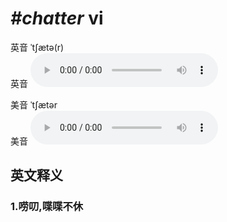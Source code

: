 # ***\#chatter*** vi
英音 ˈtʃætə(r)  
英音
<audio src="./media/chatter1_AAC.aac" controls="controls"></audio>

美音 ˈtʃætər  
美音
<audio src="./media/chatter2_AAC.aac" controls="controls"></audio>



  

英文释义
---
### 1.**唠叨,喋喋不休**  


